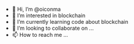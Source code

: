 - 👋 Hi, I’m @oiconma
- 👀 I’m interested in blockchain
- 🌱 I’m currently learning code about blockchain
- 💞️ I’m looking to collaborate on ...
- 📫 How to reach me ...

<!---
oiconma/oiconma is a ✨ special ✨ repository because its `README.md` (this file) appears on your GitHub profile.
You can click the Preview link to take a look at your changes.
--->
